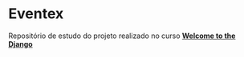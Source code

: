 Eventex
=======

Repositório de estudo do projeto realizado no curso [**Welcome to the Django**](http://welcometothedjango.com.br/) 
